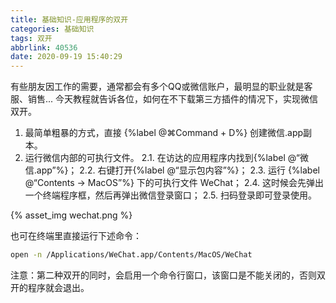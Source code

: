 ```yaml
---
title: 基础知识-应用程序的双开
categories: 基础知识
tags: 双开
abbrlink: 40536
date: 2020-09-19 15:40:29
---
```


有些朋友因工作的需要，通常都会有多个QQ或微信账户，最明显的职业就是客服、销售... 今天教程就告诉各位，如何在不下载第三方插件的情况下，实现微信双开。

1. 最简单粗暴的方式，直接 {%label @⌘Command + D%} 创建微信.app副本。
2. 运行微信内部的可执行文件。
  2.1. 在访达的应用程序内找到{%label @“微信.app”%}；
  2.2. 右键打开{%label @“显示包内容”%}；
  2.3. 运行 {%label @“Contents -> MacOS”%} 下的可执行文件 WeChat；
  2.4. 这时候会先弹出一个终端程序框，然后再弹出微信登录窗口；
  2.5. 扫码登录即可登录使用。

{% asset_img wechat.png %}

也可在终端里直接运行下述命令：

```bash
open -n /Applications/WeChat.app/Contents/MacOS/WeChat
```

注意：第二种双开的同时，会启用一个命令行窗口，该窗口是不能关闭的，否则双开的程序就会退出。